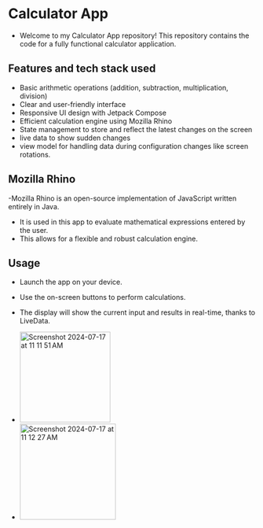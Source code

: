 # Calculator App
- Welcome to my Calculator App repository! This repository contains the code for a fully functional calculator application.

## Features and tech stack used 
- Basic arithmetic operations (addition, subtraction, multiplication, division)
- Clear and user-friendly interface
- Responsive UI design with Jetpack Compose
- Efficient calculation engine using Mozilla Rhino
- State management to store and reflect the latest  changes on the screen
- live data to show sudden changes 
- view model for handling data during configuration changes like screen rotations.

## Mozilla Rhino
-Mozilla Rhino is an open-source implementation of JavaScript written entirely in Java. 
- It is used in this app to evaluate mathematical expressions entered by the user. 
- This allows for a flexible and robust calculation engine.

## Usage
- Launch the app on your device.
- Use the on-screen buttons to perform calculations.
- The display will show the current input and results in real-time, thanks to LiveData.



- <img width="184" alt="Screenshot 2024-07-17 at 11 11 51 AM" src="https://github.com/user-attachments/assets/65a1de04-565b-4396-a4b8-7caf6277cbfc">
- <img width="195" alt="Screenshot 2024-07-17 at 11 12 27 AM" src="https://github.com/user-attachments/assets/fadb52e1-c4ff-4d03-b605-85400b01c3c0">





